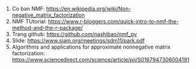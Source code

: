 1. Co ban NMF: https://en.wikipedia.org/wiki/Non-negative_matrix_factorization
2. NMF TUtorial: https://www.r-bloggers.com/quick-intro-to-nmf-the-method-and-the-r-package/
3. Trang github: https://github.com/nashibao/nmf_py
4. Slide: https://www.siam.org/meetings/sdm11/park.pdf
5. Algorithms and applications for approximate nonnegative matrix factorization: https://www.sciencedirect.com/science/article/pii/S0167947306004191
